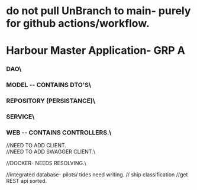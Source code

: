
# do not pull UnBranch to main- purely for github actions/workflow.




# Harbour Master Application- GRP A


### DAO\
### MODEL -- CONTAINS DTO'S\
### REPOSITORY (PERSISTANCE)\
### SERVICE\
### WEB -- CONTAINS CONTROLLERS.\



//NEED TO ADD CLIENT.\
//NEED TO ADD SWAGGER CLIENT.\
 
//DOCKER- NEEDS RESOLVING.\

//integrated database- pilots/ tides need writing.
// ship classification
//get REST api sorted.
